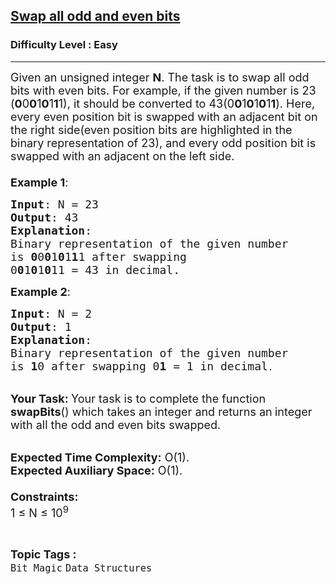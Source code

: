 <h2><a href="https://practice.geeksforgeeks.org/problems/swap-all-odd-and-even-bits-1587115621/1?utm_source=gfg&utm_medium=article&utm_campaign=bottom_sticky_on_article">Swap all odd and even bits</a></h2><h3>Difficulty Level : Easy</h3><hr><div class="problems_problem_content__Xm_eO"><p><span style="font-size:18px">Given an unsigned integer <strong>N</strong>. The task is to swap all odd bits with even bits. For example, if the given number is 23 (<strong>0</strong>0<strong>0</strong>1<strong>0</strong>1<strong>1</strong>1), it should be converted to 43(0<strong>0</strong>1<strong>0</strong>1<strong>0</strong>1<strong>1</strong>). Here, every even position bit is swapped with an adjacent bit on the right side(even position bits are highlighted in the binary representation of 23), and every odd position bit is swapped with an adjacent on the left side.<br>
<br>
<strong>Example 1</strong>:</span></p>

<pre><span style="font-size:18px"><strong>Input</strong>: N = 23
<strong>Output</strong>: 43
<strong>Explanation</strong>: 
Binary representation of the given number 
is <strong>0</strong>0<strong>0</strong>1<strong>0</strong>1<strong>1</strong>1 after swapping 
0<strong>0</strong>1<strong>0</strong>1<strong>0</strong>11 = 43 in decimal.</span></pre>

<p><span style="font-size:18px"><strong>Example 2</strong>:</span></p>

<pre><span style="font-size:18px"><strong>Input</strong>: N = 2
<strong>Output</strong>: 1
<strong>Explanation</strong>: 
Binary representation of the given number 
is <strong>1</strong>0 after swapping 0<strong>1 </strong>= 1 in decimal</span>.</pre>

<p><br>
<span style="font-size:18px"><strong>Your Task:&nbsp;</strong>Your task is to complete the function <strong>swapBits</strong>() which takes an integer and returns an<strong>&nbsp;</strong>integer with all the odd and even bits swapped.</span></p>

<p><br>
<span style="font-size:18px"><strong>Expected Time Complexity:</strong>&nbsp;O(1).<br>
<strong>Expected Auxiliary Space:</strong>&nbsp;O(1).<br>
<br>
<strong>Constraints:</strong></span><br>
<span style="font-size:18px">1 ≤ N ≤ 10<sup>9</sup></span></p>
</div><br><p><span style=font-size:18px><strong>Topic Tags : </strong><br><code>Bit Magic</code>&nbsp;<code>Data Structures</code>&nbsp;